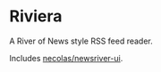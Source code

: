 # Riviera

A River of News style RSS feed reader.

Includes [necolas/newsriver-ui][newsriver-ui].

[newsriver-ui]: https://github.com/necolas/newsriver-ui/
